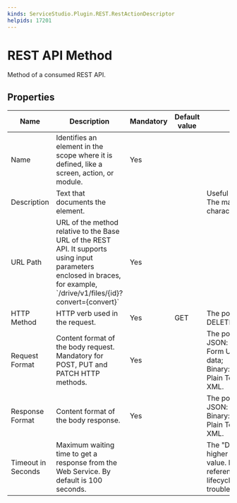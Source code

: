```yaml
---
kinds: ServiceStudio.Plugin.REST.RestActionDescriptor
helpids: 17201
---
```


# REST API Method

Method of a consumed REST API.  

## Properties

<table markdown="1">
<thead>
<tr>
<th>Name</th>
<th>Description</th>
<th>Mandatory</th>
<th>Default value</th>
<th>Observations</th>
</tr>
</thead>
<tbody>
<tr>
<td title="Name">Name</td>
<td>Identifies an element in the scope where it is defined, like a screen, action, or module.</td>
<td>Yes</td>
<td></td>
<td></td>
</tr>
<tr>
<td title="Description">Description</td>
<td>Text that documents the element.</td>
<td></td>
<td></td>
<td>Useful for documentation purpose.<br/>The maximum size of this property is 2000 characters.</td>
</tr>
<tr>
<td title="URL Path">URL Path</td>
<td>URL of the method relative to the Base URL of the REST API. It supports using input parameters enclosed in braces, for example, `/drive/v1/files/{id}?convert={convert}`</td>
<td>Yes</td>
<td></td>
<td></td>
</tr>
<tr>
<td title="HTTPMethod">HTTP Method</td>
<td>HTTP verb used in the request.</td>
<td>Yes</td>
<td>GET</td>
<td>The possible values are: GET, PUT, POST, DELETE, PATCH.</td>
</tr>
<tr>
<td title="RequestFormat">Request Format</td>
<td>Content format of the body request. Mandatory for POST, PUT and PATCH HTTP methods.</td>
<td>Yes</td>
<td></td>
<td>The possible values are:<br/>JSON: for JSON content;<br/>Form URL Encoded; for URL-encoded form data;<br/>Binary: for binary content;<br/>Plain Text: for other content like, for example, XML.</td>
</tr>
<tr>
<td title="ResponseFormat">Response Format</td>
<td>Content format of the body response.</td>
<td>Yes</td>
<td></td>
<td>The possible values are:<br/>JSON: for JSON content;<br/>Binary: for binary content;<br/>Plain Text: for other content like, for example, XML.</td>
</tr>
<tr>
<td title="Timeout in Seconds">Timeout in Seconds</td>
<td>Maximum waiting time to get a response from the Web Service. By default is 100 seconds.</td>
<td></td>
<td></td>
<td>The "Duration" field in integration logs can have higher values than the "Timeout in Seconds" value. For more information check [Log data reference](../../../managing-the-applications-lifecycle/monitor-and-troubleshoot/logging/reference.md#integration).</td>
</tr>
</tbody>
</table>

